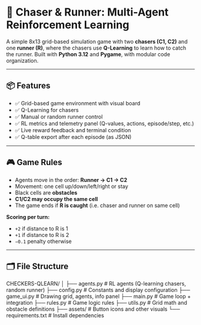 # 🧠 Chaser & Runner: Multi-Agent Reinforcement Learning

A simple 8x13 grid-based simulation game with two **chasers (C1, C2)** and one **runner (R)**, where the chasers use **Q-Learning** to learn how to catch the runner. Built with **Python 3.12** and **Pygame**, with modular code organization.

---

## 📦 Features

- ✅ Grid-based game environment with visual board
- ✅ Q-Learning for chasers
- ✅ Manual or random runner control
- ✅ RL metrics and telemetry panel (Q-values, actions, episode/step, etc.)
- ✅ Live reward feedback and terminal condition
- ✅ Q-table export after each episode (as JSON)

---

## 🎮 Game Rules

- Agents move in the order: **Runner → C1 → C2**
- Movement: one cell up/down/left/right or stay
- Black cells are **obstacles**
- **C1/C2 may occupy the same cell**
- The game ends if **R is caught** (i.e. chaser and runner on same cell)

**Scoring per turn:**
- `+2` if distance to R is 1
- `+1` if distance to R is 2
- `−0.1` penalty otherwise

---

## 🗂️ File Structure
CHECKERS-QLEARN/
│
├── agents.py # RL agents (Q-learning chasers, random runner)
├── config.py # Constants and display configuration
├── game_ui.py # Drawing grid, agents, info panel
├── main.py # Game loop + integration
├── rules.py # Game logic rules
├── utils.py # Grid math and obstacle definitions
├── assets/ # Button icons and other visuals
└── requirements.txt # Install dependencies